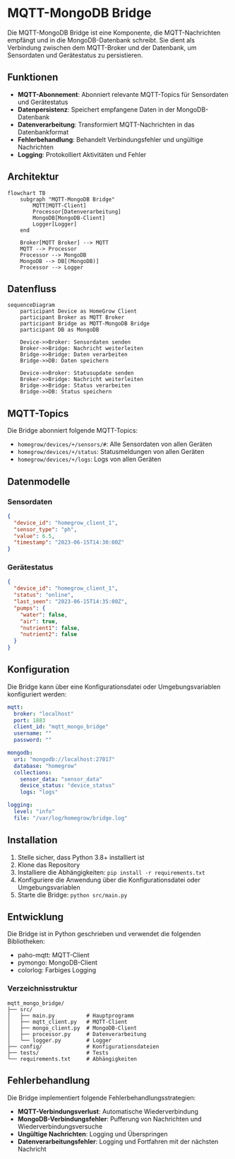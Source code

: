 # MQTT-MongoDB Bridge

Die MQTT-MongoDB Bridge ist eine Komponente, die MQTT-Nachrichten empfängt und in die MongoDB-Datenbank schreibt. Sie dient als Verbindung zwischen dem MQTT-Broker und der Datenbank, um Sensordaten und Gerätestatus zu persistieren.

## Funktionen

- **MQTT-Abonnement**: Abonniert relevante MQTT-Topics für Sensordaten und Gerätestatus
- **Datenpersistenz**: Speichert empfangene Daten in der MongoDB-Datenbank
- **Datenverarbeitung**: Transformiert MQTT-Nachrichten in das Datenbankformat
- **Fehlerbehandlung**: Behandelt Verbindungsfehler und ungültige Nachrichten
- **Logging**: Protokolliert Aktivitäten und Fehler

## Architektur

```mermaid
flowchart TB
    subgraph "MQTT-MongoDB Bridge"
        MQTT[MQTT-Client]
        Processor[Datenverarbeitung]
        MongoDB[MongoDB-Client]
        Logger[Logger]
    end
    
    Broker[MQTT Broker] --> MQTT
    MQTT --> Processor
    Processor --> MongoDB
    MongoDB --> DB[(MongoDB)]
    Processor --> Logger
```

## Datenfluss

```mermaid
sequenceDiagram
    participant Device as HomeGrow Client
    participant Broker as MQTT Broker
    participant Bridge as MQTT-MongoDB Bridge
    participant DB as MongoDB
    
    Device->>Broker: Sensordaten senden
    Broker->>Bridge: Nachricht weiterleiten
    Bridge->>Bridge: Daten verarbeiten
    Bridge->>DB: Daten speichern
    
    Device->>Broker: Statusupdate senden
    Broker->>Bridge: Nachricht weiterleiten
    Bridge->>Bridge: Status verarbeiten
    Bridge->>DB: Status speichern
```

## MQTT-Topics

Die Bridge abonniert folgende MQTT-Topics:

- `homegrow/devices/+/sensors/#`: Alle Sensordaten von allen Geräten
- `homegrow/devices/+/status`: Statusmeldungen von allen Geräten
- `homegrow/devices/+/logs`: Logs von allen Geräten

## Datenmodelle

### Sensordaten

```json
{
  "device_id": "homegrow_client_1",
  "sensor_type": "ph",
  "value": 6.5,
  "timestamp": "2023-06-15T14:30:00Z"
}
```

### Gerätestatus

```json
{
  "device_id": "homegrow_client_1",
  "status": "online",
  "last_seen": "2023-06-15T14:35:00Z",
  "pumps": {
    "water": false,
    "air": true,
    "nutrient1": false,
    "nutrient2": false
  }
}
```

## Konfiguration

Die Bridge kann über eine Konfigurationsdatei oder Umgebungsvariablen konfiguriert werden:

```yaml
mqtt:
  broker: "localhost"
  port: 1883
  client_id: "mqtt_mongo_bridge"
  username: ""
  password: ""

mongodb:
  uri: "mongodb://localhost:27017"
  database: "homegrow"
  collections:
    sensor_data: "sensor_data"
    device_status: "device_status"
    logs: "logs"

logging:
  level: "info"
  file: "/var/log/homegrow/bridge.log"
```

## Installation

1. Stelle sicher, dass Python 3.8+ installiert ist
2. Klone das Repository
3. Installiere die Abhängigkeiten: `pip install -r requirements.txt`
4. Konfiguriere die Anwendung über die Konfigurationsdatei oder Umgebungsvariablen
5. Starte die Bridge: `python src/main.py`

## Entwicklung

Die Bridge ist in Python geschrieben und verwendet die folgenden Bibliotheken:

- paho-mqtt: MQTT-Client
- pymongo: MongoDB-Client
- colorlog: Farbiges Logging

### Verzeichnisstruktur

```
mqtt_mongo_bridge/
├── src/
│   ├── main.py          # Hauptprogramm
│   ├── mqtt_client.py   # MQTT-Client
│   ├── mongo_client.py  # MongoDB-Client
│   ├── processor.py     # Datenverarbeitung
│   └── logger.py        # Logger
├── config/              # Konfigurationsdateien
├── tests/               # Tests
└── requirements.txt     # Abhängigkeiten
```

## Fehlerbehandlung

Die Bridge implementiert folgende Fehlerbehandlungsstrategien:

- **MQTT-Verbindungsverlust**: Automatische Wiederverbindung
- **MongoDB-Verbindungsfehler**: Pufferung von Nachrichten und Wiederverbindungsversuche
- **Ungültige Nachrichten**: Logging und Überspringen
- **Datenverarbeitungsfehler**: Logging und Fortfahren mit der nächsten Nachricht 